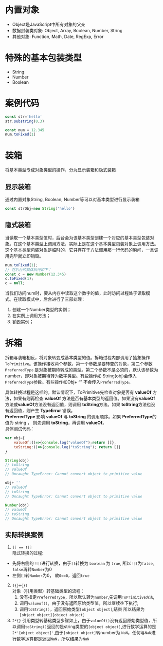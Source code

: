 # 内置对象  

- Object是JavaScript中所有对象的父亲
- 数据封装类对象: Object, Array, Boolean, Number, String
- 其他对象: Function, Math, Date, RegExp, Error

# 特殊的基本包装类型

- String
- Number
- Boolean

# 案例代码

```javascript
const str='hello'
str.substring(0,3)

const num = 12.345
num.toFixed(1)
```

# 装箱  

将基本类型专成对象类型的操作，分为显示装箱和隐式装箱

## 显示装箱  

通过内置对象String, Boolean, Number等可以对基本类型进行显示装箱

```javascript
const strObj=new String('hello')
```

## 隐式装箱  

当读取一个基本类型值时，后台会为该基本类型创建一个对应的基本类型包装对象。在这个基本类型上调用方法，实际上是在这个基本类型包装对象上调用方法。这个基本类型包装对象是临时的，它只存在于方法调用那一行代码的瞬间，一旦调用完毕就立即销毁。

```javascript
num.toFixed(1);
// 在后台的具体执行如下：
const c = new Number(12.345)
c.toFixed(1);
c = null;
```

当我们访问num时，要从内存中读取这个数字的值，此时访问过程处于读取模式。在读取模式中，后台进行了三部处理：

1. 创建一个Number类型的实例；
2. 在实例上调用方法；
3. 销毁实例；

# 拆箱  

拆箱与装箱相反，将对象转变成基本类型的值。拆箱过程内部调用了抽象操作 `ToPrimitive`。该操作接收两个参数，第一个参数是要转变的对象，第二个参数 `PreferredType` 是对象被期待转成的类型。第二个参数不是必须的，默认该参数为number，即对象被期待转为数字类型。有些操作如 String(obj)会传入 `PreferredType`参数。有些操作如Obj+ “” 不会传入`PreferredType`。  
 
 
具体转换过程是这样的。默认情况下，ToPrimitive先检查对象是否有 **valueOf** 方法，如果有则再检查 **valueOf** 方法是否有基本类型的返回值。如果没有**valueOf**方法或**valueOf**方法没有返回值，则调用 **toString**方法。如果 **toString**方法也没有返回值，则产生 **TypeError** 错误。  
**PreferredType** 影响 **valueOf** 与 **toString** 的调用顺序。如果 **PreferredType**的值为 string ， 则先调用 **toString**，再调用 **valueOf**。  
具体测试代码：

```javascript
var obj={
    valueOf:()=>{console.log("valueOf");return []},
    toString:()=>{console.log("toString"); return []}
}

String(obj)
// toString
// valueOf
// Uncaught TypeError: Cannot convert object to primitive value

obj+ ''
// valueOf
// toString
// Uncaught TypeError: Cannot convert object to primitive value

Number(obj)
// valueOf
// toString
// Uncaught TypeError: Cannot convert object to primitive value
```

## 实际转换案例

1. `[] == ![]`  
隐式转换的过程:

- 先将右侧的 `![]`进行转换，由于`[]`转换为 `boolean` 为 `true`, 所以`![]`为`false`, `false`再转`Number`为0
- 左侧`[]`转`Number`为0， 故`0==0`，返回`true`

2. `({}+{})`  
   对象（引用类型）转基础类型的流程：  
   1. 没有指定`PreferredType`，所以默认转为`number`,先调用`ToPrimitive方法`,
   2. 调用`valueof()`，由于没有返回原始类型值，所以继续往下执行;
   3. 调用`toString()`，返回原始类型`[object object]`,结束
   所以结果为`[object object][object object]`
3. `2*{}`
   引用类型转基础类型步骤如上，由于`valueOf()`没有返回原始类型值，所以调用`toString()`返回的是string类型的`[object object]`,进行数学运算的是 `2*'[object object]'`,由于`[object object]`转number为 `NaN`，任何与`NaN`进行数学运算都是返回`NaN`，所以结果为`NaN`
